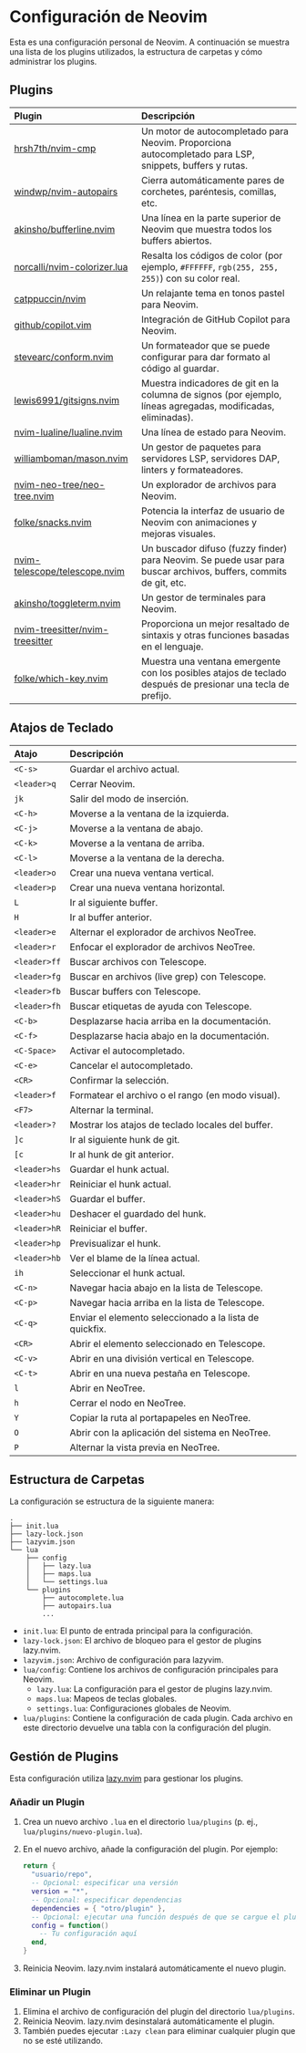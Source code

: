 # Configuración de Neovim

Esta es una configuración personal de Neovim. A continuación se muestra una lista de los plugins utilizados, la estructura de carpetas y cómo administrar los plugins.

## Plugins

| Plugin | Descripción |
| :--- | :--- |
| [hrsh7th/nvim-cmp](https.github.com/hrsh7th/nvim-cmp) | Un motor de autocompletado para Neovim. Proporciona autocompletado para LSP, snippets, buffers y rutas. |
| [windwp/nvim-autopairs](https.github.com/windwp/nvim-autopairs) | Cierra automáticamente pares de corchetes, paréntesis, comillas, etc. |
| [akinsho/bufferline.nvim](https.github.com/akinsho/bufferline.nvim) | Una línea en la parte superior de Neovim que muestra todos los buffers abiertos. |
| [norcalli/nvim-colorizer.lua](https.github.com/norcalli/nvim-colorizer.lua) | Resalta los códigos de color (por ejemplo, `#FFFFFF`, `rgb(255, 255, 255)`) con su color real. |
| [catppuccin/nvim](https.github.com/catppuccin/nvim) | Un relajante tema en tonos pastel para Neovim. |
| [github/copilot.vim](https://github.com/github/copilot.vim) | Integración de GitHub Copilot para Neovim. |
| [stevearc/conform.nvim](https://github.com/stevearc/conform.nvim) | Un formateador que se puede configurar para dar formato al código al guardar. |
| [lewis6991/gitsigns.nvim](https://github.com/lewis6991/gitsigns.nvim) | Muestra indicadores de git en la columna de signos (por ejemplo, líneas agregadas, modificadas, eliminadas). |
| [nvim-lualine/lualine.nvim](https://github.com/nvim-lualine/lualine.nvim) | Una línea de estado para Neovim. |
| [williamboman/mason.nvim](https://github.com/williamboman/mason.nvim) | Un gestor de paquetes para servidores LSP, servidores DAP, linters y formateadores. |
| [nvim-neo-tree/neo-tree.nvim](https://github.com/nvim-neo-tree/neo-tree.nvim) | Un explorador de archivos para Neovim. |
| [folke/snacks.nvim](https://github.com/folke/snacks.nvim) | Potencia la interfaz de usuario de Neovim con animaciones y mejoras visuales. |
| [nvim-telescope/telescope.nvim](https://github.com/nvim-telescope/telescope.nvim) | Un buscador difuso (fuzzy finder) para Neovim. Se puede usar para buscar archivos, buffers, commits de git, etc. |
| [akinsho/toggleterm.nvim](https://github.com/akinsho/toggleterm.nvim) | Un gestor de terminales para Neovim. |
| [nvim-treesitter/nvim-treesitter](https://github.com/nvim-treesitter/nvim-treesitter) | Proporciona un mejor resaltado de sintaxis y otras funciones basadas en el lenguaje. |
| [folke/which-key.nvim](https://github.com/folke/which-key.nvim) | Muestra una ventana emergente con los posibles atajos de teclado después de presionar una tecla de prefijo. |

## Atajos de Teclado

| Atajo | Descripción |
| :--- | :--- |
| `<C-s>` | Guardar el archivo actual. |
| `<leader>q` | Cerrar Neovim. |
| `jk` | Salir del modo de inserción. |
| `<C-h>` | Moverse a la ventana de la izquierda. |
| `<C-j>` | Moverse a la ventana de abajo. |
| `<C-k>` | Moverse a la ventana de arriba. |
| `<C-l>` | Moverse a la ventana de la derecha. |
| `<leader>o` | Crear una nueva ventana vertical. |
| `<leader>p` | Crear una nueva ventana horizontal. |
| `L` | Ir al siguiente buffer. |
| `H` | Ir al buffer anterior. |
| `<leader>e` | Alternar el explorador de archivos NeoTree. |
| `<leader>r` | Enfocar el explorador de archivos NeoTree. |
| `<leader>ff` | Buscar archivos con Telescope. |
| `<leader>fg` | Buscar en archivos (live grep) con Telescope. |
| `<leader>fb` | Buscar buffers con Telescope. |
| `<leader>fh` | Buscar etiquetas de ayuda con Telescope. |
| `<C-b>` | Desplazarse hacia arriba en la documentación. |
| `<C-f>` | Desplazarse hacia abajo en la documentación. |
| `<C-Space>` | Activar el autocompletado. |
| `<C-e>` | Cancelar el autocompletado. |
| `<CR>` | Confirmar la selección. |
| `<leader>f` | Formatear el archivo o el rango (en modo visual). |
| `<F7>` | Alternar la terminal. |
| `<leader>?` | Mostrar los atajos de teclado locales del buffer. |
| `]c` | Ir al siguiente hunk de git. |
| `[c` | Ir al hunk de git anterior. |
| `<leader>hs` | Guardar el hunk actual. |
| `<leader>hr` | Reiniciar el hunk actual. |
| `<leader>hS` | Guardar el buffer. |
| `<leader>hu` | Deshacer el guardado del hunk. |
| `<leader>hR` | Reiniciar el buffer. |
| `<leader>hp` | Previsualizar el hunk. |
| `<leader>hb` | Ver el blame de la línea actual. |
| `ih` | Seleccionar el hunk actual. |
| `<C-n>` | Navegar hacia abajo en la lista de Telescope. |
| `<C-p>` | Navegar hacia arriba en la lista de Telescope. |
| `<C-q>` | Enviar el elemento seleccionado a la lista de quickfix. |
| `<CR>` | Abrir el elemento seleccionado en Telescope. |
| `<C-v>` | Abrir en una división vertical en Telescope. |
| `<C-t>` | Abrir en una nueva pestaña en Telescope. |
| `l` | Abrir en NeoTree. |
| `h` | Cerrar el nodo en NeoTree. |
| `Y` | Copiar la ruta al portapapeles en NeoTree. |
| `O` | Abrir con la aplicación del sistema en NeoTree. |
| `P` | Alternar la vista previa en NeoTree. |

## Estructura de Carpetas

La configuración se estructura de la siguiente manera:

```
.
├── init.lua
├── lazy-lock.json
├── lazyvim.json
└── lua
    ├── config
    │   ├── lazy.lua
    │   ├── maps.lua
    │   └── settings.lua
    └── plugins
        ├── autocomplete.lua
        ├── autopairs.lua
        ...
```

*   `init.lua`: El punto de entrada principal para la configuración.
*   `lazy-lock.json`: El archivo de bloqueo para el gestor de plugins lazy.nvim.
*   `lazyvim.json`: Archivo de configuración para lazyvim.
*   `lua/config`: Contiene los archivos de configuración principales para Neovim.
    *   `lazy.lua`: La configuración para el gestor de plugins lazy.nvim.
    *   `maps.lua`: Mapeos de teclas globales.
    *   `settings.lua`: Configuraciones globales de Neovim.
*   `lua/plugins`: Contiene la configuración de cada plugin. Cada archivo en este directorio devuelve una tabla con la configuración del plugin.

## Gestión de Plugins

Esta configuración utiliza [lazy.nvim](https://github.com/folke/lazy.nvim) para gestionar los plugins.

### Añadir un Plugin

1.  Crea un nuevo archivo `.lua` en el directorio `lua/plugins` (p. ej., `lua/plugins/nuevo-plugin.lua`).
2.  En el nuevo archivo, añade la configuración del plugin. Por ejemplo:

    ```lua
    return {
      "usuario/repo",
      -- Opcional: especificar una versión
      version = "*",
      -- Opcional: especificar dependencias
      dependencies = { "otro/plugin" },
      -- Opcional: ejecutar una función después de que se cargue el plugin
      config = function()
        -- Tu configuración aquí
      end,
    }
    ```
3.  Reinicia Neovim. lazy.nvim instalará automáticamente el nuevo plugin.

### Eliminar un Plugin

1.  Elimina el archivo de configuración del plugin del directorio `lua/plugins`.
2.  Reinicia Neovim. lazy.nvim desinstalará automáticamente el plugin.
3.  También puedes ejecutar `:Lazy clean` para eliminar cualquier plugin que no se esté utilizando.